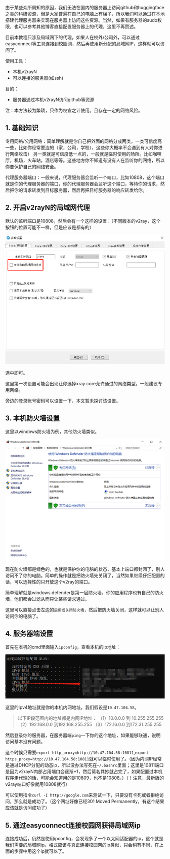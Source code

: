 由于某些众所周知的原因，我们无法在国内的服务器上访问github和huggingface之类的科研资源，但是大家普遍在自己的电脑上有梯子，所以我们可以通过在本地搭建代理服务器来实现在服务器上访问这些资源。当然，如果有服务器的sudo权限，也可以参考其他博客直接配置服务器上的代理，这里不再赘述。

目前本教程只涉及局域网下的代理，如果人在校外/公司外，可以通过easyconnect等工具连接到校园网，然后再使用新分配的局域网IP，这样就可以访问了。

使用工具：
- 本机v2rayN
- 可以连接的服务器(如ssh)
  

目的：
- 服务器通过本机v2rayN访问github等资源

注：本方法较为繁琐，只作为权宜之计使用。且存在一定的网络风险。

## 1. 基础知识
专用网络/公用网络：简单理解就是你自己把外面的网络分成两类，一类可信度高一些，比如你经常要连的（家，公司，学校），这些你大概率不会遇到有人对你进行网络攻击） 另一类就是可信度低一点的，一般就是临时使用的场所。比如咖啡厅，机场，火车站，酒店等等。这些地方你不知道有没有人在监听你的网络，所以你要保护自己的网络安全。

代理服务器端口：一般来说，代理服务器会监听一个端口，比如10808，这个端口就是你的代理服务器的端口，你的代理服务器会监听这个端口，等待你的请求，然后把你的请求转发到目标服务器，然后再把目标服务器的响应转发给你。

## 2. 开启v2rayN的局域网代理
默认的监听端口是10808，然后会有一个这样的设置：（不同版本的v2ray，这个按钮的位置可能不一样，但是应该是都有的）

![示意图](../assets/images/postimages/v2rayN.png)

选中即可。

这里第一次设置可能会出现让你选择xray core允许通过的网络类型，一般建议专用网络。

旁边的登录账号密码可以设置一下，本文暂未探讨该设置。

## 3. 本机防火墙设置
这里以windows防火墙为例，其他防火墙类似。

![示意图](../assets/images/postimages/windefender.png)

现在防火墙都是绿色的，也就是保护你的电脑的状态，基本上端口都封闭了，别人访问不了你的电脑。简单的操作就是把防火墙先关闭了，当然如果继续仔细配置的话，可以选择性的只开放这个v2ray的端口。

简单理解就是windows defender是第一层防火墙，你的应用程序也有自己的防火墙，他们都会过滤从而只让某些请求通过。

这里可以直接点击左边的`启用或关闭防火墙`，然后把防火墙关闭，这样就可以让别人访问你的电脑了。

## 4. 服务器端设置
首先在本机的cmd里面输入`ipconfig`，查看本机的ip地址：

![示意图](../assets/images/postimages/ipconfig.png)

这里的ipv4地址就是你的本机内网地址。我们假设是`10.47.104.58`。

> 以下IP段范围内的地址都是内网IP地址：
>（1）10.0.0.0 到 10.255.255.255
>（2）192.168.0.0 到192.168.255.255
>（3）172.16.0.0 到172.31.255.255

然后登录你的服务器，在服务器端`ping`一下你的这个地址，如果能够联通，说明访问基本没有问题。

这个时候只需要`export http_proxy=http://10.47.104.58:10811`,`export https_proxy=http://10.47.104.58:10811`就可以临时使用了。（因为内网IP经常是通过DHCP分配的动态ip，所以没办法写死在`~/.bashrc`里面；这里是10811端口是因为v2rayN内部占用端口会逐渐+1，然后莫名其妙就占完了，如果配置过本机程序走代理的话，可能会知道用的是10809，也不是10808。）（！注意，最新版的v2ray端口好像就用10808就行）

可以使用指令`curl -I http://google.com`来测试一下，只要没有卡死或者拒绝访问，那么就是成功了。（这个网址好像已经301 Moved Permanently，有这个结果应该就是访问成功了）

## 5. 通过easyconnect连接校园网获得局域网ip
连接成功后，仍然是使用ipconfig，会发现多了一个以太网适配器的ip，这个就是我们需要的局域网ip。格式应该与真正连接校园网的ip类似，只会稍有不同，在上面的步骤中用这个ip就可以了。
